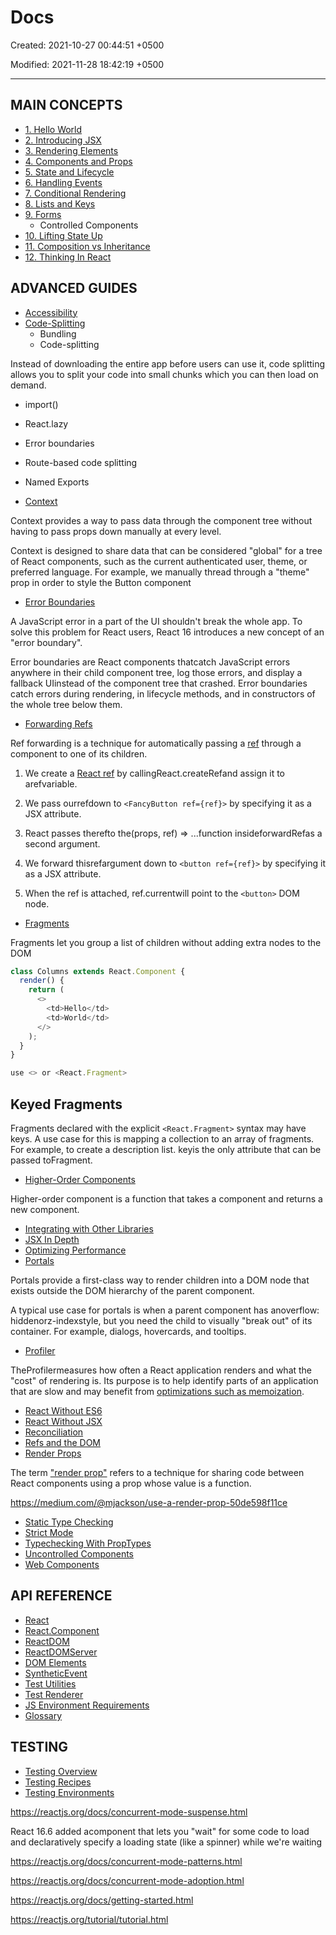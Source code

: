 # Docs

Created: 2021-10-27 00:44:51 +0500

Modified: 2021-11-28 18:42:19 +0500

---

## MAIN CONCEPTS

- [1. Hello World](https://reactjs.org/docs/hello-world.html)
- [2. Introducing JSX](https://reactjs.org/docs/introducing-jsx.html)
- [3. Rendering Elements](https://reactjs.org/docs/rendering-elements.html)
- [4. Components and Props](https://reactjs.org/docs/components-and-props.html)
- [5. State and Lifecycle](https://reactjs.org/docs/state-and-lifecycle.html)
- [6. Handling Events](https://reactjs.org/docs/handling-events.html)
- [7. Conditional Rendering](https://reactjs.org/docs/conditional-rendering.html)
- [8. Lists and Keys](https://reactjs.org/docs/lists-and-keys.html)
- [9. Forms](https://reactjs.org/docs/forms.html)
  - Controlled Components
- [10. Lifting State Up](https://reactjs.org/docs/lifting-state-up.html)
- [11. Composition vs Inheritance](https://reactjs.org/docs/composition-vs-inheritance.html)
- [12. Thinking In React](https://reactjs.org/docs/thinking-in-react.html)

## ADVANCED GUIDES

- [Accessibility](https://reactjs.org/docs/accessibility.html)
- [Code-Splitting](https://reactjs.org/docs/code-splitting.html)
  - Bundling
  - Code-splitting

Instead of downloading the entire app before users can use it, code splitting allows you to split your code into small chunks which you can then load on demand.

- import()
- React.lazy
- Error boundaries
- Route-based code splitting
- Named Exports

- [Context](https://reactjs.org/docs/context.html)

Context provides a way to pass data through the component tree without having to pass props down manually at every level.

Context is designed to share data that can be considered "global" for a tree of React components, such as the current authenticated user, theme, or preferred language. For example, we manually thread through a "theme" prop in order to style the Button component

- [Error Boundaries](https://reactjs.org/docs/error-boundaries.html)

A JavaScript error in a part of the UI shouldn't break the whole app. To solve this problem for React users, React 16 introduces a new concept of an "error boundary".

Error boundaries are React components thatcatch JavaScript errors anywhere in their child component tree, log those errors, and display a fallback UIinstead of the component tree that crashed. Error boundaries catch errors during rendering, in lifecycle methods, and in constructors of the whole tree below them.

- [Forwarding Refs](https://reactjs.org/docs/forwarding-refs.html)

Ref forwarding is a technique for automatically passing a [ref](https://reactjs.org/docs/refs-and-the-dom.html) through a component to one of its children.

1. We create a [React ref](https://reactjs.org/docs/refs-and-the-dom.html) by callingReact.createRefand assign it to arefvariable.

2. We pass ourrefdown to `<FancyButton ref={ref}>` by specifying it as a JSX attribute.

3. React passes therefto the(props, ref) => ...function insideforwardRefas a second argument.

4. We forward thisrefargument down to `<button ref={ref}>` by specifying it as a JSX attribute.

5. When the ref is attached, ref.currentwill point to the `<button>` DOM node.

- [Fragments](https://reactjs.org/docs/fragments.html)

Fragments let you group a list of children without adding extra nodes to the DOM

```js
class Columns extends React.Component {
  render() {
    return (
      <>
        <td>Hello</td>
        <td>World</td>
      </>
    );
  }
}

use <> or <React.Fragment>
```

## Keyed Fragments

Fragments declared with the explicit `<React.Fragment>` syntax may have keys. A use case for this is mapping a collection to an array of fragments. For example, to create a description list. keyis the only attribute that can be passed toFragment.

- [Higher-Order Components](https://reactjs.org/docs/higher-order-components.html)

Higher-order component is a function that takes a component and returns a new component.

- [Integrating with Other Libraries](https://reactjs.org/docs/integrating-with-other-libraries.html)
- [JSX In Depth](https://reactjs.org/docs/jsx-in-depth.html)
- [Optimizing Performance](https://reactjs.org/docs/optimizing-performance.html)
- [Portals](https://reactjs.org/docs/portals.html)

Portals provide a first-class way to render children into a DOM node that exists outside the DOM hierarchy of the parent component.

A typical use case for portals is when a parent component has anoverflow: hiddenorz-indexstyle, but you need the child to visually "break out" of its container. For example, dialogs, hovercards, and tooltips.

- [Profiler](https://reactjs.org/docs/profiler.html)

TheProfilermeasures how often a React application renders and what the "cost" of rendering is. Its purpose is to help identify parts of an application that are slow and may benefit from [optimizations such as memoization](https://reactjs.org/docs/hooks-faq.html#how-to-memoize-calculations).

- [React Without ES6](https://reactjs.org/docs/react-without-es6.html)
- [React Without JSX](https://reactjs.org/docs/react-without-jsx.html)
- [Reconciliation](https://reactjs.org/docs/reconciliation.html)
- [Refs and the DOM](https://reactjs.org/docs/refs-and-the-dom.html)
- [Render Props](https://reactjs.org/docs/render-props.html)

The term ["render prop"](https://cdb.reacttraining.com/use-a-render-prop-50de598f11ce) refers to a technique for sharing code between React components using a prop whose value is a function.

<https://medium.com/@mjackson/use-a-render-prop-50de598f11ce>

- [Static Type Checking](https://reactjs.org/docs/static-type-checking.html)
- [Strict Mode](https://reactjs.org/docs/strict-mode.html)
- [Typechecking With PropTypes](https://reactjs.org/docs/typechecking-with-proptypes.html)
- [Uncontrolled Components](https://reactjs.org/docs/uncontrolled-components.html)
- [Web Components](https://reactjs.org/docs/web-components.html)

## API REFERENCE

- [React](https://reactjs.org/docs/react-api.html)
- [React.Component](https://reactjs.org/docs/react-component.html)
- [ReactDOM](https://reactjs.org/docs/react-dom.html)
- [ReactDOMServer](https://reactjs.org/docs/react-dom-server.html)
- [DOM Elements](https://reactjs.org/docs/dom-elements.html)
- [SyntheticEvent](https://reactjs.org/docs/events.html)
- [Test Utilities](https://reactjs.org/docs/test-utils.html)
- [Test Renderer](https://reactjs.org/docs/test-renderer.html)
- [JS Environment Requirements](https://reactjs.org/docs/javascript-environment-requirements.html)
- [Glossary](https://reactjs.org/docs/glossary.html)

## TESTING

- [Testing Overview](https://reactjs.org/docs/testing.html)
- [Testing Recipes](https://reactjs.org/docs/testing-recipes.html)
- [Testing Environments](https://reactjs.org/docs/testing-environments.html)

<https://reactjs.org/docs/concurrent-mode-suspense.html>

React 16.6 added a<Suspense>component that lets you "wait" for some code to load and declaratively specify a loading state (like a spinner) while we're waiting

<https://reactjs.org/docs/concurrent-mode-patterns.html>

<https://reactjs.org/docs/concurrent-mode-adoption.html>

<https://reactjs.org/docs/getting-started.html>

<https://reactjs.org/tutorial/tutorial.html>
